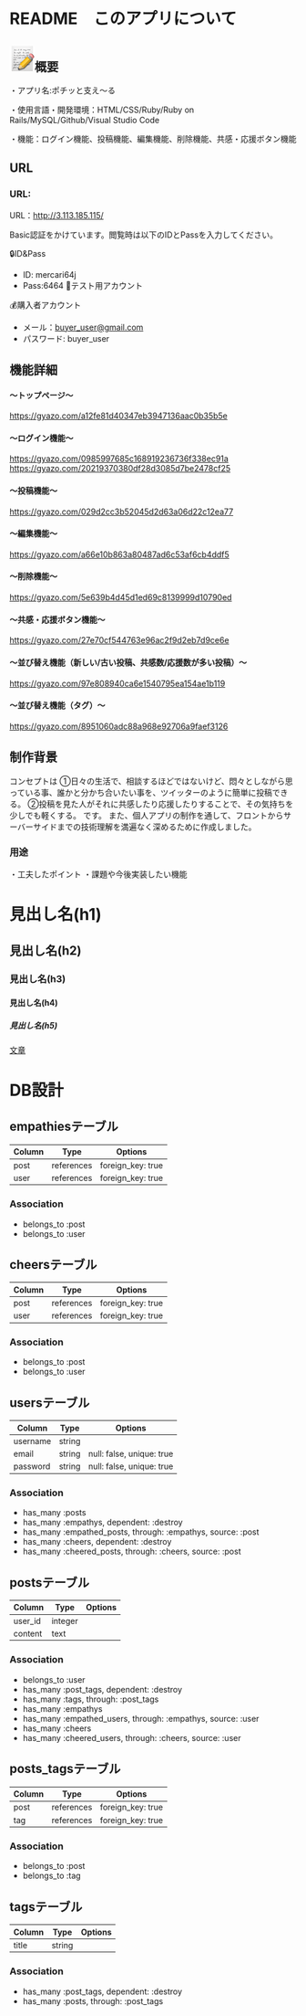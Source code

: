 
# README　このアプリについて  
  
  
## ![概要](https://github.com/nanbu391/moyamoya4/blob/master/1f4dd@2x.png)概要
 ・アプリ名:ポチッと支え〜る  
 
 ・使用言語・開発環境：HTML/CSS/Ruby/Ruby on Rails/MySQL/Github/Visual Studio Code  
 
 ・機能：ログイン機能、投稿機能、編集機能、削除機能、共感・応援ボタン機能


## URL
### URL:

URL：http://3.113.185.115/

Basic認証をかけています。閲覧時は以下のIDとPassを入力してください。

🔒ID&Pass

- ID: mercari64j
- Pass:6464
📝テスト用アカウント

💰購入者アカウント

- メール：buyer_user@gmail.com
- パスワード: buyer_user


## 機能詳細
#### 〜トップページ〜
https://gyazo.com/a12fe81d40347eb3947136aac0b35b5e

#### 〜ログイン機能〜
https://gyazo.com/0985997685c168919236736f338ec91a
https://gyazo.com/20219370380df28d3085d7be2478cf25

#### 〜投稿機能〜
https://gyazo.com/029d2cc3b52045d2d63a06d22c12ea77

#### 〜編集機能〜
https://gyazo.com/a66e10b863a80487ad6c53af6cb4ddf5

#### 〜削除機能〜
https://gyazo.com/5e639b4d45d1ed69c8139999d10790ed

#### 〜共感・応援ボタン機能〜
https://gyazo.com/27e70cf544763e96ac2f9d2eb7d9ce6e

#### 〜並び替え機能（新しい/古い投稿、共感数/応援数が多い投稿）〜
https://gyazo.com/97e808940ca6e1540795ea154ae1b119

#### 〜並び替え機能（タグ）〜
https://gyazo.com/8951060adc88a968e92706a9faef3126


## 制作背景
コンセプトは
①日々の生活で、相談するほどではないけど、悶々としながら思っている事、誰かと分かち合いたい事を、ツイッターのように簡単に投稿できる。
②投稿を見た人がそれに共感したり応援したりすることで、その気持ちを少しでも軽くする。
です。
また、個人アプリの制作を通して、フロントからサーバーサイドまでの技術理解を満遍なく深めるために作成しました。

### 用途
・工夫したポイント
・課題や今後実装したい機能






# 見出し名(h1)

## 見出し名(h2)

### 見出し名(h3)

#### 見出し名(h4)

##### 見出し名(h5)

[文章](リンク先のURL)



# DB設計

## empathiesテーブル
|Column|Type|Options|
|------|----|-------|
|post|references|foreign_key: true|
|user|references|foreign_key: true|

### Association
- belongs_to :post
- belongs_to :user

## cheersテーブル
|Column|Type|Options|
|------|----|-------|
|post|references|foreign_key: true|
|user|references|foreign_key: true|

### Association
- belongs_to :post
- belongs_to :user

## usersテーブル
|Column|Type|Options|
|------|----|-------|
|username|string|
|email|string|null: false, unique: true|
|password|string|null: false, unique: true|

### Association
- has_many :posts
- has_many :empathys, dependent: :destroy
- has_many :empathed_posts, through: :empathys, source: :post
- has_many :cheers, dependent: :destroy
- has_many :cheered_posts, through: :cheers, source: :post

## postsテーブル
|Column|Type|Options|
|------|----|-------|
|user_id|integer|
|content|text|

### Association
- belongs_to :user
- has_many :post_tags, dependent: :destroy
- has_many :tags, through: :post_tags
- has_many :empathys
- has_many :empathed_users, through: :empathys, source: :user
- has_many :cheers
- has_many :cheered_users, through: :cheers, source: :user

## posts_tagsテーブル
|Column|Type|Options|
|------|----|-------|
|post|references|foreign_key: true|
|tag|references|foreign_key: true|

### Association
- belongs_to :post
- belongs_to :tag

## tagsテーブル
|Column|Type|Options|
|------|----|-------|
|title|string|

### Association
- has_many :post_tags, dependent: :destroy
- has_many :posts, through: :post_tags
